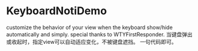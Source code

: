 # KeyboardNotiDemo
customize the behavior of your view when the keyboard show/hide automatically and simply. special thanks to WTYFirstResponder.
当键盘弹出或收起时，指定view可以自动适应变化，不被键盘遮挡。
一句代码即可。
